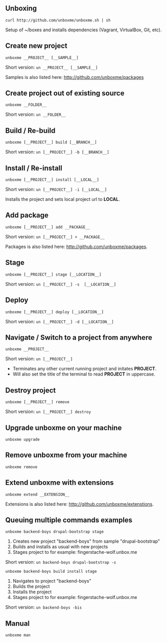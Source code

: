 ## Unboxing

`curl http://github.com/unboxme/unboxme.sh | sh`

Setup of ~/boxes and installs dependencies (Vagrant, VirtualBox, Git, etc).

## Create new project

`unboxme __PROJECT__ [__SAMPLE__]`

Short version: `un __PROJECT__ [__SAMPLE__]`

Samples is also listed here: http://github.com/unboxme/packages

## Create project out of existing source

`unboxme __FOLDER__`

Short version: `un __FOLDER__`

## Build / Re-build

`unboxme [__PROJECT__] build [__BRANCH__]`

Short version: `un [__PROJECT__] -b [__BRANCH__]`

## Install / Re-install

`unboxme [__PROJECT__] install [__LOCAL__]`

Short version: `un [__PROJECT__] -i [__LOCAL__]`

Installs the project and sets local project url to __LOCAL__.

## Add package

`unboxme [__PROJECT__] add __PACKAGE__`

Short version: `un [__PROJECT__] + __PACKAGE__`

Packages is also listed here: http://github.com/unboxme/packages.

## Stage

`unboxme [__PROJECT__] stage [__LOCATION__]`

Short version: `un [__PROJECT__] -s  [__LOCATION__]`

## Deploy

`unboxme [__PROJECT__] deploy [__LOCATION__]`

Short version: `un [__PROJECT__] -d [__LOCATION__]`

## Navigate / Switch to a project from anywhere

`unboxme __PROJECT__`

Short version: `un [__PROJECT__]`

* Terminates any other current running project and initates __PROJECT__.
* Will also set the title of the terminal to read __PROJECT__ in uppercase. 

## Destroy project

`unboxme [__PROJECT__] remove`

Short version: `un [__PROJECT__] destroy`

## Upgrade unboxme on your machine

`unboxme upgrade`

## Remove unboxme from your machine

`unboxme remove`

## Extend unboxme with extensions

`unboxme extend __EXTENSION__`

Extensions is also listed here: http://github.com/unboxme/extenstions.

## Queuing multiple commands examples

`unboxme backend-boys drupal-bootstrap stage`

1. Creates new project "backend-boys" from sample "drupal-bootstrap"
2. Builds and installs as usual with new projects
3. Stages project to for example: fingerstache-wolf.unbox.me

Short version: `un backend-boys drupal-bootstrap -s`

`unboxme backend-boys build install stage`

1. Navigates to project "backend-boys"
2. Builds the project
3. Installs the project
3. Stages project to for example: fingerstache-wolf.unbox.me

Short version: `un backend-boys -bis`

## Manual

`unboxme man`
